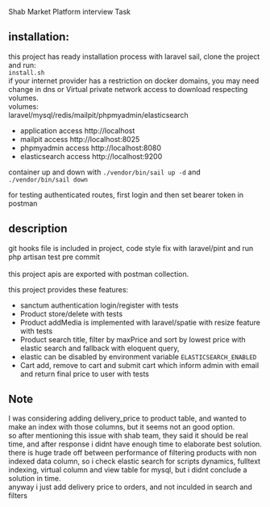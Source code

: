 Shab Market Platform interview Task

## installation:
this project has ready installation process with laravel sail, clone the project and run:<br/>
`install.sh`<br/>
if your internet provider has a restriction on docker domains, you may need change in dns or
Virtual private network access to download respecting volumes.<br/>
volumes:<br/>
laravel/mysql/redis/mailpit/phpmyadmin/elasticsearch<br/>
* application access http://localhost<br/>
* mailpit access http://localhost:8025<br/>
* phpmyadmin access http://localhost:8080<br/>
* elasticsearch access http://localhost:9200<br/>

container up and down with `./vendor/bin/sail up -d` and `./vendor/bin/sail down` <br/>

for testing authenticated routes, first login and then set bearer token in postman<br/>

## description
git hooks file is included in project, code style fix with laravel/pint and run php artisan test pre commit<br/>
<br/>
this project apis are exported with postman collection.<br/>

this project provides these features:<br/>
* sanctum authentication login/register with tests
* Product store/delete with tests
* Product addMedia is implemented with laravel/spatie with resize feature with tests
* Product search title, filter by maxPrice and sort by lowest price with elastic search and fallback with eloquent query,
* elastic can be disabled by environment variable `ELASTICSEARCH_ENABLED`
* Cart add, remove to cart and submit cart which inform admin with email and return final price to user with tests

## Note
I was considering adding delivery_price to product table, and wanted to make an index with those columns, but it seems not an good option.</br>
so after mentioning this issue with shab team, they said it should be real time, and after response i didnt have enough time to elaborate best solution.</br>
there is huge trade off between performance of filtering products with non indexed data column, so i check elastic search for scripts dynamics,
fulltext indexing, virtual column and view table for mysql, but i didnt conclude a solution in time.</br>
anyway i just add delivery price to orders, and not inculded in search and filters 

